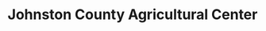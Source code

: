 ---
title: "Johnston County Agricultural Center"
url: /smithfield/johnston-county-agricultural-center/
shop: Landwirtschaftlich
---